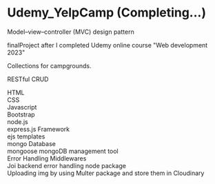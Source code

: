 # Udemy_YelpCamp (Completing...)

Model–view–controller (MVC) design pattern

finalProject after I completed Udemy online course "Web development 2023"

Collections for campgrounds.

RESTful CRUD

HTML <br>
CSS <br>
Javascript <br>
Bootstrap <br>
node.js <br>
express.js Framework<br>
ejs templates <br>
mongo Database <br>
mongoose mongoDB management tool <br>
Error Handling Middlewares <br>
Joi backend error handling node package <br>
Uploading img by using Multer package and store them in Cloudinary <br>
